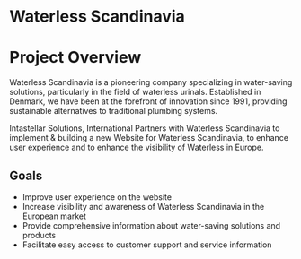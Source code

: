 # Waterless Scandinavia

# Project Overview

Waterless Scandinavia is a pioneering company specializing in water-saving solutions, particularly in the field of waterless urinals. Established in Denmark, we have been at the forefront of innovation since 1991, providing sustainable alternatives to traditional plumbing systems.

Intastellar Solutions, International Partners with Waterless Scandinavia to implement & building a new Website for Waterless Scandinavia, to enhance user experience and to enhance the visibility of Waterless in Europe.

## Goals

- Improve user experience on the website
- Increase visibility and awareness of Waterless Scandinavia in the European market
- Provide comprehensive information about water-saving solutions and products
- Facilitate easy access to customer support and service information
